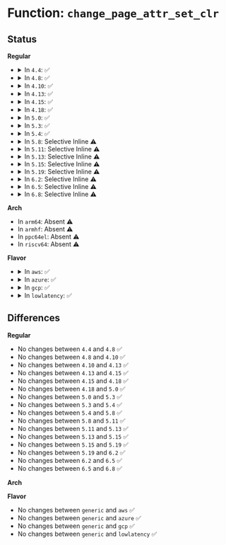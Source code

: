 # Function: <code>change_page_attr_set_clr</code>

## Status
<b>Regular</b>
<ul>
<li>
<details>
<summary>In <code>4.4</code>: ✅</summary>

```c
int change_page_attr_set_clr(long unsigned int *addr, int numpages, pgprot_t mask_set, pgprot_t mask_clr, int force_split, int in_flag, struct page **pages);
```

**Collision:** Unique Static

**Inline:** No

**Transformation:** False

**Instances:**

```
In arch/x86/mm/pageattr.c (ffffffff8106e1d0)
Location: arch/x86/mm/pageattr.c:1365
Inline: False
Direct callers:
  - arch/x86/mm/pageattr.c:set_memory_nx
  - arch/x86/mm/pageattr.c:_set_memory_array
  - arch/x86/mm/pageattr.c:_set_memory_array
  - arch/x86/mm/pageattr.c:_set_memory_array
  - arch/x86/mm/pageattr.c:_set_memory_array
  - arch/x86/mm/pageattr.c:set_memory_x
  - arch/x86/mm/pageattr.c:_set_pages_array
  - arch/x86/mm/pageattr.c:_set_pages_array
  - arch/x86/mm/pageattr.c:_set_pages_array
  - arch/x86/mm/pageattr.c:_set_pages_array
  - arch/x86/mm/pageattr.c:_set_memory_uc
  - arch/x86/mm/pageattr.c:_set_memory_wc
  - arch/x86/mm/pageattr.c:_set_memory_wc
  - arch/x86/mm/pageattr.c:_set_memory_wt
  - arch/x86/mm/pageattr.c:set_memory_np
  - arch/x86/mm/pageattr.c:set_memory_4k
  - arch/x86/mm/pageattr.c:set_pages_ro
  - arch/x86/mm/pageattr.c:set_pages_rw
```
**Symbols:**

```
ffffffff8106e1d0-ffffffff8106e6bd: change_page_attr_set_clr (STB_LOCAL)
```
</details>
</li>
<li>
<details>
<summary>In <code>4.8</code>: ✅</summary>

```c
int change_page_attr_set_clr(long unsigned int *addr, int numpages, pgprot_t mask_set, pgprot_t mask_clr, int force_split, int in_flag, struct page **pages);
```

**Collision:** Unique Static

**Inline:** No

**Transformation:** False

**Instances:**

```
In arch/x86/mm/pageattr.c (ffffffff8106df90)
Location: arch/x86/mm/pageattr.c:1373
Inline: False
Direct callers:
  - arch/x86/mm/pageattr.c:set_pages_rw
  - arch/x86/mm/pageattr.c:set_pages_ro
  - arch/x86/mm/pageattr.c:_set_pages_array
  - arch/x86/mm/pageattr.c:_set_pages_array
  - arch/x86/mm/pageattr.c:_set_pages_array
  - arch/x86/mm/pageattr.c:_set_pages_array
  - arch/x86/mm/pageattr.c:set_memory_4k
  - arch/x86/mm/pageattr.c:set_memory_np
  - arch/x86/mm/pageattr.c:set_memory_nx
  - arch/x86/mm/pageattr.c:set_memory_x
  - arch/x86/mm/pageattr.c:_set_memory_wt
  - arch/x86/mm/pageattr.c:_set_memory_wc
  - arch/x86/mm/pageattr.c:_set_memory_wc
  - arch/x86/mm/pageattr.c:_set_memory_array
  - arch/x86/mm/pageattr.c:_set_memory_array
  - arch/x86/mm/pageattr.c:_set_memory_array
  - arch/x86/mm/pageattr.c:_set_memory_array
  - arch/x86/mm/pageattr.c:_set_memory_uc
```
**Symbols:**

```
ffffffff8106df90-ffffffff8106e4a0: change_page_attr_set_clr (STB_LOCAL)
```
</details>
</li>
<li>
<details>
<summary>In <code>4.10</code>: ✅</summary>

```c
int change_page_attr_set_clr(long unsigned int *addr, int numpages, pgprot_t mask_set, pgprot_t mask_clr, int force_split, int in_flag, struct page **pages);
```

**Collision:** Unique Static

**Inline:** No

**Transformation:** False

**Instances:**

```
In arch/x86/mm/pageattr.c (ffffffff81071c00)
Location: arch/x86/mm/pageattr.c:1373
Inline: False
Direct callers:
  - arch/x86/mm/pageattr.c:set_pages_rw
  - arch/x86/mm/pageattr.c:set_pages_ro
  - arch/x86/mm/pageattr.c:_set_pages_array
  - arch/x86/mm/pageattr.c:_set_pages_array
  - arch/x86/mm/pageattr.c:_set_pages_array
  - arch/x86/mm/pageattr.c:_set_pages_array
  - arch/x86/mm/pageattr.c:set_memory_4k
  - arch/x86/mm/pageattr.c:set_memory_np
  - arch/x86/mm/pageattr.c:set_memory_nx
  - arch/x86/mm/pageattr.c:set_memory_x
  - arch/x86/mm/pageattr.c:_set_memory_wt
  - arch/x86/mm/pageattr.c:_set_memory_wc
  - arch/x86/mm/pageattr.c:_set_memory_wc
  - arch/x86/mm/pageattr.c:_set_memory_array
  - arch/x86/mm/pageattr.c:_set_memory_array
  - arch/x86/mm/pageattr.c:_set_memory_array
  - arch/x86/mm/pageattr.c:_set_memory_array
  - arch/x86/mm/pageattr.c:_set_memory_uc
```
**Symbols:**

```
ffffffff81071c00-ffffffff81072146: change_page_attr_set_clr (STB_LOCAL)
```
</details>
</li>
<li>
<details>
<summary>In <code>4.13</code>: ✅</summary>

```c
int change_page_attr_set_clr(long unsigned int *addr, int numpages, pgprot_t mask_set, pgprot_t mask_clr, int force_split, int in_flag, struct page **pages);
```

**Collision:** Unique Static

**Inline:** No

**Transformation:** False

**Instances:**

```
In arch/x86/mm/pageattr.c (ffffffff810712e0)
Location: arch/x86/mm/pageattr.c:1419
Inline: False
Direct callers:
  - arch/x86/mm/pageattr.c:set_pages_rw
  - arch/x86/mm/pageattr.c:set_pages_ro
  - arch/x86/mm/pageattr.c:_set_pages_array
  - arch/x86/mm/pageattr.c:_set_pages_array
  - arch/x86/mm/pageattr.c:_set_pages_array
  - arch/x86/mm/pageattr.c:set_memory_4k
  - arch/x86/mm/pageattr.c:set_memory_np
  - arch/x86/mm/pageattr.c:set_memory_nx
  - arch/x86/mm/pageattr.c:set_memory_x
  - arch/x86/mm/pageattr.c:_set_memory_wt
  - arch/x86/mm/pageattr.c:_set_memory_wc
  - arch/x86/mm/pageattr.c:_set_memory_wc
  - arch/x86/mm/pageattr.c:_set_memory_array
  - arch/x86/mm/pageattr.c:_set_memory_array
  - arch/x86/mm/pageattr.c:_set_memory_array
  - arch/x86/mm/pageattr.c:_set_memory_uc
```
**Symbols:**

```
ffffffff810712e0-ffffffff8107179f: change_page_attr_set_clr (STB_LOCAL)
```
</details>
</li>
<li>
<details>
<summary>In <code>4.15</code>: ✅</summary>

```c
int change_page_attr_set_clr(long unsigned int *addr, int numpages, pgprot_t mask_set, pgprot_t mask_clr, int force_split, int in_flag, struct page **pages);
```

**Collision:** Unique Static

**Inline:** No

**Transformation:** False

**Instances:**

```
In arch/x86/mm/pageattr.c (ffffffff81076a60)
Location: arch/x86/mm/pageattr.c:1419
Inline: False
Direct callers:
  - arch/x86/mm/pageattr.c:set_pages_rw
  - arch/x86/mm/pageattr.c:set_pages_ro
  - arch/x86/mm/pageattr.c:_set_pages_array
  - arch/x86/mm/pageattr.c:_set_pages_array
  - arch/x86/mm/pageattr.c:_set_pages_array
  - arch/x86/mm/pageattr.c:set_memory_4k
  - arch/x86/mm/pageattr.c:set_memory_np
  - arch/x86/mm/pageattr.c:set_memory_nx
  - arch/x86/mm/pageattr.c:set_memory_x
  - arch/x86/mm/pageattr.c:_set_memory_wt
  - arch/x86/mm/pageattr.c:_set_memory_wc
  - arch/x86/mm/pageattr.c:_set_memory_wc
  - arch/x86/mm/pageattr.c:_set_memory_array
  - arch/x86/mm/pageattr.c:_set_memory_array
  - arch/x86/mm/pageattr.c:_set_memory_array
  - arch/x86/mm/pageattr.c:_set_memory_uc
```
**Symbols:**

```
ffffffff81076a60-ffffffff81076e37: change_page_attr_set_clr (STB_LOCAL)
```
</details>
</li>
<li>
<details>
<summary>In <code>4.18</code>: ✅</summary>

```c
int change_page_attr_set_clr(long unsigned int *addr, int numpages, pgprot_t mask_set, pgprot_t mask_clr, int force_split, int in_flag, struct page **pages);
```

**Collision:** Unique Static

**Inline:** No

**Transformation:** False

**Instances:**

```
In arch/x86/mm/pageattr.c (ffffffff81079560)
Location: arch/x86/mm/pageattr.c:1446
Inline: False
Direct callers:
  - arch/x86/mm/pageattr.c:set_pages_rw
  - arch/x86/mm/pageattr.c:set_pages_ro
  - arch/x86/mm/pageattr.c:_set_pages_array
  - arch/x86/mm/pageattr.c:_set_pages_array
  - arch/x86/mm/pageattr.c:_set_pages_array
  - arch/x86/mm/pageattr.c:set_memory_global
  - arch/x86/mm/pageattr.c:set_memory_nonglobal
  - arch/x86/mm/pageattr.c:set_memory_4k
  - arch/x86/mm/pageattr.c:set_memory_np_noalias
  - arch/x86/mm/pageattr.c:set_memory_np
  - arch/x86/mm/pageattr.c:set_memory_nx
  - arch/x86/mm/pageattr.c:set_memory_x
  - arch/x86/mm/pageattr.c:_set_memory_wt
  - arch/x86/mm/pageattr.c:_set_memory_wc
  - arch/x86/mm/pageattr.c:_set_memory_wc
  - arch/x86/mm/pageattr.c:_set_memory_array
  - arch/x86/mm/pageattr.c:_set_memory_array
  - arch/x86/mm/pageattr.c:_set_memory_array
  - arch/x86/mm/pageattr.c:_set_memory_uc
```
**Symbols:**

```
ffffffff81079560-ffffffff810798b0: change_page_attr_set_clr (STB_LOCAL)
```
</details>
</li>
<li>
<details>
<summary>In <code>5.0</code>: ✅</summary>

```c
int change_page_attr_set_clr(long unsigned int *addr, int numpages, pgprot_t mask_set, pgprot_t mask_clr, int force_split, int in_flag, struct page **pages);
```

**Collision:** Unique Static

**Inline:** No

**Transformation:** False

**Instances:**

```
In arch/x86/mm/pageattr.c (ffffffff8107fed0)
Location: arch/x86/mm/pageattr.c:1653
Inline: False
Direct callers:
  - arch/x86/mm/pageattr.c:set_pages_rw
  - arch/x86/mm/pageattr.c:set_pages_ro
  - arch/x86/mm/pageattr.c:_set_pages_array
  - arch/x86/mm/pageattr.c:_set_pages_array
  - arch/x86/mm/pageattr.c:_set_pages_array
  - arch/x86/mm/pageattr.c:set_memory_global
  - arch/x86/mm/pageattr.c:set_memory_nonglobal
  - arch/x86/mm/pageattr.c:set_memory_4k
  - arch/x86/mm/pageattr.c:set_memory_np_noalias
  - arch/x86/mm/pageattr.c:set_memory_np
  - arch/x86/mm/pageattr.c:set_memory_nx
  - arch/x86/mm/pageattr.c:set_memory_x
  - arch/x86/mm/pageattr.c:_set_memory_wt
  - arch/x86/mm/pageattr.c:_set_memory_wc
  - arch/x86/mm/pageattr.c:_set_memory_wc
  - arch/x86/mm/pageattr.c:_set_memory_array
  - arch/x86/mm/pageattr.c:_set_memory_array
  - arch/x86/mm/pageattr.c:_set_memory_array
  - arch/x86/mm/pageattr.c:_set_memory_uc
```
**Symbols:**

```
ffffffff8107fed0-ffffffff810800b7: change_page_attr_set_clr (STB_LOCAL)
```
</details>
</li>
<li>
<details>
<summary>In <code>5.3</code>: ✅</summary>

```c
int change_page_attr_set_clr(long unsigned int *addr, int numpages, pgprot_t mask_set, pgprot_t mask_clr, int force_split, int in_flag, struct page **pages);
```

**Collision:** Unique Static

**Inline:** No

**Transformation:** False

**Instances:**

```
In arch/x86/mm/pageattr.c (ffffffff81083960)
Location: arch/x86/mm/pageattr.c:1664
Inline: False
Direct callers:
  - arch/x86/mm/pageattr.c:set_pages_rw
  - arch/x86/mm/pageattr.c:set_pages_ro
  - arch/x86/mm/pageattr.c:_set_pages_array
  - arch/x86/mm/pageattr.c:_set_pages_array
  - arch/x86/mm/pageattr.c:_set_pages_array
  - arch/x86/mm/pageattr.c:_set_pages_array
  - arch/x86/mm/pageattr.c:set_memory_global
  - arch/x86/mm/pageattr.c:set_memory_nonglobal
  - arch/x86/mm/pageattr.c:set_memory_4k
  - arch/x86/mm/pageattr.c:set_memory_np_noalias
  - arch/x86/mm/pageattr.c:set_memory_np
  - arch/x86/mm/pageattr.c:set_memory_nx
  - arch/x86/mm/pageattr.c:set_memory_x
  - arch/x86/mm/pageattr.c:_set_memory_wt
  - arch/x86/mm/pageattr.c:_set_memory_wc
  - arch/x86/mm/pageattr.c:_set_memory_wc
  - arch/x86/mm/pageattr.c:_set_memory_array
  - arch/x86/mm/pageattr.c:_set_memory_array
  - arch/x86/mm/pageattr.c:_set_memory_array
  - arch/x86/mm/pageattr.c:_set_memory_uc
```
**Symbols:**

```
ffffffff81083960-ffffffff81083b54: change_page_attr_set_clr (STB_LOCAL)
```
</details>
</li>
<li>
<details>
<summary>In <code>5.4</code>: ✅</summary>

```c
int change_page_attr_set_clr(long unsigned int *addr, int numpages, pgprot_t mask_set, pgprot_t mask_clr, int force_split, int in_flag, struct page **pages);
```

**Collision:** Unique Static

**Inline:** No

**Transformation:** False

**Instances:**

```
In arch/x86/mm/pageattr.c (ffffffff81084a30)
Location: arch/x86/mm/pageattr.c:1664
Inline: False
Direct callers:
  - arch/x86/mm/pageattr.c:set_pages_rw
  - arch/x86/mm/pageattr.c:set_pages_ro
  - arch/x86/mm/pageattr.c:_set_pages_array
  - arch/x86/mm/pageattr.c:_set_pages_array
  - arch/x86/mm/pageattr.c:_set_pages_array
  - arch/x86/mm/pageattr.c:_set_pages_array
  - arch/x86/mm/pageattr.c:set_memory_global
  - arch/x86/mm/pageattr.c:set_memory_nonglobal
  - arch/x86/mm/pageattr.c:set_memory_4k
  - arch/x86/mm/pageattr.c:set_memory_np_noalias
  - arch/x86/mm/pageattr.c:set_memory_np
  - arch/x86/mm/pageattr.c:set_memory_nx
  - arch/x86/mm/pageattr.c:set_memory_x
  - arch/x86/mm/pageattr.c:_set_memory_wt
  - arch/x86/mm/pageattr.c:_set_memory_wc
  - arch/x86/mm/pageattr.c:_set_memory_wc
  - arch/x86/mm/pageattr.c:_set_memory_uc
```
**Symbols:**

```
ffffffff81084a30-ffffffff81084c24: change_page_attr_set_clr (STB_LOCAL)
```
</details>
</li>
<li>
<details>
<summary>In <code>5.8</code>: Selective Inline ⚠️</summary>

```c
int change_page_attr_set_clr(long unsigned int *addr, int numpages, pgprot_t mask_set, pgprot_t mask_clr, int force_split, int in_flag, struct page **pages);
```

**Collision:** Unique Static

**Inline:** Selective

**Transformation:** False

**Instances:**

```
In arch/x86/mm/pat/set_memory.c (ffffffff8108e640)
Location: arch/x86/mm/pat/set_memory.c:1687
Inline: True
Direct callers:
  - arch/x86/mm/pat/set_memory.c:set_pages_rw
  - arch/x86/mm/pat/set_memory.c:set_pages_ro
  - arch/x86/mm/pat/set_memory.c:_set_pages_array
  - arch/x86/mm/pat/set_memory.c:_set_pages_array
  - arch/x86/mm/pat/set_memory.c:_set_pages_array
  - arch/x86/mm/pat/set_memory.c:set_memory_global
  - arch/x86/mm/pat/set_memory.c:set_memory_nonglobal
  - arch/x86/mm/pat/set_memory.c:set_memory_4k
  - arch/x86/mm/pat/set_memory.c:set_memory_np_noalias
  - arch/x86/mm/pat/set_memory.c:set_memory_np
  - arch/x86/mm/pat/set_memory.c:set_memory_nx
  - arch/x86/mm/pat/set_memory.c:set_memory_x
  - arch/x86/mm/pat/set_memory.c:_set_memory_wt
  - arch/x86/mm/pat/set_memory.c:_set_memory_wc
  - arch/x86/mm/pat/set_memory.c:_set_memory_wc
  - arch/x86/mm/pat/set_memory.c:set_memory_uc
  - arch/x86/mm/pat/set_memory.c:__set_memory_prot
```
**Symbols:**

```
ffffffff8108e640-ffffffff8108e7f1: change_page_attr_set_clr (STB_LOCAL)
```
</details>
</li>
<li>
<details>
<summary>In <code>5.11</code>: Selective Inline ⚠️</summary>

```c
int change_page_attr_set_clr(long unsigned int *addr, int numpages, pgprot_t mask_set, pgprot_t mask_clr, int force_split, int in_flag, struct page **pages);
```

**Collision:** Unique Static

**Inline:** Selective

**Transformation:** False

**Instances:**

```
In arch/x86/mm/pat/set_memory.c (ffffffff8108e410)
Location: arch/x86/mm/pat/set_memory.c:1687
Inline: True
Direct callers:
  - arch/x86/mm/pat/set_memory.c:set_pages_rw
  - arch/x86/mm/pat/set_memory.c:set_pages_ro
  - arch/x86/mm/pat/set_memory.c:_set_pages_array
  - arch/x86/mm/pat/set_memory.c:_set_pages_array
  - arch/x86/mm/pat/set_memory.c:_set_pages_array
  - arch/x86/mm/pat/set_memory.c:set_memory_global
  - arch/x86/mm/pat/set_memory.c:set_memory_nonglobal
  - arch/x86/mm/pat/set_memory.c:set_memory_4k
  - arch/x86/mm/pat/set_memory.c:set_memory_np_noalias
  - arch/x86/mm/pat/set_memory.c:set_memory_np
  - arch/x86/mm/pat/set_memory.c:set_memory_nx
  - arch/x86/mm/pat/set_memory.c:set_memory_x
  - arch/x86/mm/pat/set_memory.c:_set_memory_wt
  - arch/x86/mm/pat/set_memory.c:_set_memory_wc
  - arch/x86/mm/pat/set_memory.c:_set_memory_wc
  - arch/x86/mm/pat/set_memory.c:set_memory_uc
  - arch/x86/mm/pat/set_memory.c:__set_memory_prot
```
**Symbols:**

```
ffffffff8108e410-ffffffff8108e5c1: change_page_attr_set_clr (STB_LOCAL)
```
</details>
</li>
<li>
<details>
<summary>In <code>5.13</code>: Selective Inline ⚠️</summary>

```c
int change_page_attr_set_clr(long unsigned int *addr, int numpages, pgprot_t mask_set, pgprot_t mask_clr, int force_split, int in_flag, struct page **pages);
```

**Collision:** Unique Static

**Inline:** Selective

**Transformation:** False

**Instances:**

```
In arch/x86/mm/pat/set_memory.c (ffffffff8108efd0)
Location: arch/x86/mm/pat/set_memory.c:1695
Inline: True
Direct callers:
  - arch/x86/mm/pat/set_memory.c:set_pages_rw
  - arch/x86/mm/pat/set_memory.c:set_pages_ro
  - arch/x86/mm/pat/set_memory.c:_set_pages_array
  - arch/x86/mm/pat/set_memory.c:_set_pages_array
  - arch/x86/mm/pat/set_memory.c:_set_pages_array
  - arch/x86/mm/pat/set_memory.c:set_memory_global
  - arch/x86/mm/pat/set_memory.c:set_memory_nonglobal
  - arch/x86/mm/pat/set_memory.c:set_memory_4k
  - arch/x86/mm/pat/set_memory.c:set_memory_np_noalias
  - arch/x86/mm/pat/set_memory.c:set_memory_np
  - arch/x86/mm/pat/set_memory.c:set_memory_nx
  - arch/x86/mm/pat/set_memory.c:set_memory_x
  - arch/x86/mm/pat/set_memory.c:_set_memory_wt
  - arch/x86/mm/pat/set_memory.c:_set_memory_wc
  - arch/x86/mm/pat/set_memory.c:_set_memory_wc
  - arch/x86/mm/pat/set_memory.c:set_memory_uc
  - arch/x86/mm/pat/set_memory.c:__set_memory_prot
```
**Symbols:**

```
ffffffff8108efd0-ffffffff8108f17e: change_page_attr_set_clr (STB_LOCAL)
```
</details>
</li>
<li>
<details>
<summary>In <code>5.15</code>: Selective Inline ⚠️</summary>

```c
int change_page_attr_set_clr(long unsigned int *addr, int numpages, pgprot_t mask_set, pgprot_t mask_clr, int force_split, int in_flag, struct page **pages);
```

**Collision:** Unique Static

**Inline:** Selective

**Transformation:** False

**Instances:**

```
In arch/x86/mm/pat/set_memory.c (ffffffff8109ea80)
Location: arch/x86/mm/pat/set_memory.c:1695
Inline: True
Direct callers:
  - arch/x86/mm/pat/set_memory.c:set_pages_rw
  - arch/x86/mm/pat/set_memory.c:set_pages_ro
  - arch/x86/mm/pat/set_memory.c:_set_pages_array
  - arch/x86/mm/pat/set_memory.c:_set_pages_array
  - arch/x86/mm/pat/set_memory.c:_set_pages_array
  - arch/x86/mm/pat/set_memory.c:set_memory_global
  - arch/x86/mm/pat/set_memory.c:set_memory_nonglobal
  - arch/x86/mm/pat/set_memory.c:set_memory_4k
  - arch/x86/mm/pat/set_memory.c:set_memory_np_noalias
  - arch/x86/mm/pat/set_memory.c:set_memory_np
  - arch/x86/mm/pat/set_memory.c:set_memory_nx
  - arch/x86/mm/pat/set_memory.c:set_memory_x
  - arch/x86/mm/pat/set_memory.c:_set_memory_wt
  - arch/x86/mm/pat/set_memory.c:_set_memory_wc
  - arch/x86/mm/pat/set_memory.c:_set_memory_wc
  - arch/x86/mm/pat/set_memory.c:set_memory_uc
  - arch/x86/mm/pat/set_memory.c:__set_memory_prot
```
**Symbols:**

```
ffffffff8109ea80-ffffffff8109ec2e: change_page_attr_set_clr (STB_LOCAL)
```
</details>
</li>
<li>
<details>
<summary>In <code>5.19</code>: Selective Inline ⚠️</summary>

```c
int change_page_attr_set_clr(long unsigned int *addr, int numpages, pgprot_t mask_set, pgprot_t mask_clr, int force_split, int in_flag, struct page **pages);
```

**Collision:** Unique Static

**Inline:** Selective

**Transformation:** False

**Instances:**

```
In arch/x86/mm/pat/set_memory.c (ffffffff810b2480)
Location: arch/x86/mm/pat/set_memory.c:1687
Inline: True
Direct callers:
  - arch/x86/mm/pat/set_memory.c:set_pages_rw
  - arch/x86/mm/pat/set_memory.c:set_pages_ro
  - arch/x86/mm/pat/set_memory.c:_set_pages_array
  - arch/x86/mm/pat/set_memory.c:_set_pages_array
  - arch/x86/mm/pat/set_memory.c:set_memory_global
  - arch/x86/mm/pat/set_memory.c:set_memory_nonglobal
  - arch/x86/mm/pat/set_memory.c:set_memory_4k
  - arch/x86/mm/pat/set_memory.c:set_memory_np_noalias
  - arch/x86/mm/pat/set_memory.c:set_memory_nx
  - arch/x86/mm/pat/set_memory.c:set_memory_x
  - arch/x86/mm/pat/set_memory.c:clear_mce_nospec
  - arch/x86/mm/pat/set_memory.c:set_mce_nospec
  - arch/x86/mm/pat/set_memory.c:_set_memory_wt
  - arch/x86/mm/pat/set_memory.c:_set_memory_wc
  - arch/x86/mm/pat/set_memory.c:_set_memory_wc
  - arch/x86/mm/pat/set_memory.c:set_memory_uc
  - arch/x86/mm/pat/set_memory.c:__set_memory_prot
```
**Symbols:**

```
ffffffff810b2480-ffffffff810b2651: change_page_attr_set_clr (STB_LOCAL)
```
</details>
</li>
<li>
<details>
<summary>In <code>6.2</code>: Selective Inline ⚠️</summary>

```c
int change_page_attr_set_clr(long unsigned int *addr, int numpages, pgprot_t mask_set, pgprot_t mask_clr, int force_split, int in_flag, struct page **pages);
```

**Collision:** Unique Static

**Inline:** Selective

**Transformation:** False

**Instances:**

```
In arch/x86/mm/pat/set_memory.c (ffffffff810ccde0)
Location: arch/x86/mm/pat/set_memory.c:1792
Inline: True
Direct callers:
  - arch/x86/mm/pat/set_memory.c:set_pages_rw
  - arch/x86/mm/pat/set_memory.c:set_pages_ro
  - arch/x86/mm/pat/set_memory.c:_set_pages_array
  - arch/x86/mm/pat/set_memory.c:_set_pages_array
  - arch/x86/mm/pat/set_memory.c:set_memory_global
  - arch/x86/mm/pat/set_memory.c:set_memory_nonglobal
  - arch/x86/mm/pat/set_memory.c:set_memory_4k
  - arch/x86/mm/pat/set_memory.c:set_memory_np_noalias
  - arch/x86/mm/pat/set_memory.c:set_memory_rox
  - arch/x86/mm/pat/set_memory.c:set_memory_nx
  - arch/x86/mm/pat/set_memory.c:set_memory_x
  - arch/x86/mm/pat/set_memory.c:clear_mce_nospec
  - arch/x86/mm/pat/set_memory.c:set_mce_nospec
  - arch/x86/mm/pat/set_memory.c:_set_memory_wt
  - arch/x86/mm/pat/set_memory.c:_set_memory_wc
  - arch/x86/mm/pat/set_memory.c:_set_memory_wc
  - arch/x86/mm/pat/set_memory.c:set_memory_uc
  - arch/x86/mm/pat/set_memory.c:__set_memory_prot
```
**Symbols:**

```
ffffffff810ccde0-ffffffff810ccf8a: change_page_attr_set_clr (STB_LOCAL)
```
</details>
</li>
<li>
<details>
<summary>In <code>6.5</code>: Selective Inline ⚠️</summary>

```c
int change_page_attr_set_clr(long unsigned int *addr, int numpages, pgprot_t mask_set, pgprot_t mask_clr, int force_split, int in_flag, struct page **pages);
```

**Collision:** Unique Static

**Inline:** Selective

**Transformation:** False

**Instances:**

```
In arch/x86/mm/pat/set_memory.c (ffffffff810d0410)
Location: arch/x86/mm/pat/set_memory.c:1793
Inline: True
Direct callers:
  - arch/x86/mm/pat/set_memory.c:set_pages_rw
  - arch/x86/mm/pat/set_memory.c:set_pages_ro
  - arch/x86/mm/pat/set_memory.c:_set_pages_array
  - arch/x86/mm/pat/set_memory.c:_set_pages_array
  - arch/x86/mm/pat/set_memory.c:set_memory_global
  - arch/x86/mm/pat/set_memory.c:set_memory_nonglobal
  - arch/x86/mm/pat/set_memory.c:set_memory_4k
  - arch/x86/mm/pat/set_memory.c:set_memory_np_noalias
  - arch/x86/mm/pat/set_memory.c:set_memory_rox
  - arch/x86/mm/pat/set_memory.c:set_memory_nx
  - arch/x86/mm/pat/set_memory.c:set_memory_x
  - arch/x86/mm/pat/set_memory.c:clear_mce_nospec
  - arch/x86/mm/pat/set_memory.c:set_mce_nospec
  - arch/x86/mm/pat/set_memory.c:_set_memory_wt
  - arch/x86/mm/pat/set_memory.c:_set_memory_wc
  - arch/x86/mm/pat/set_memory.c:_set_memory_wc
  - arch/x86/mm/pat/set_memory.c:set_memory_uc
  - arch/x86/mm/pat/set_memory.c:__set_memory_prot
```
**Symbols:**

```
ffffffff810d0410-ffffffff810d05ba: change_page_attr_set_clr (STB_LOCAL)
```
</details>
</li>
<li>
<details>
<summary>In <code>6.8</code>: Selective Inline ⚠️</summary>

```c
int change_page_attr_set_clr(long unsigned int *addr, int numpages, pgprot_t mask_set, pgprot_t mask_clr, int force_split, int in_flag, struct page **pages);
```

**Collision:** Unique Static

**Inline:** Selective

**Transformation:** False

**Instances:**

```
In arch/x86/mm/pat/set_memory.c (ffffffff810d8af0)
Location: arch/x86/mm/pat/set_memory.c:1797
Inline: True
Direct callers:
  - arch/x86/mm/pat/set_memory.c:set_pages_rw
  - arch/x86/mm/pat/set_memory.c:set_pages_ro
  - arch/x86/mm/pat/set_memory.c:_set_pages_array
  - arch/x86/mm/pat/set_memory.c:_set_pages_array
  - arch/x86/mm/pat/set_memory.c:set_memory_global
  - arch/x86/mm/pat/set_memory.c:set_memory_nonglobal
  - arch/x86/mm/pat/set_memory.c:set_memory_4k
  - arch/x86/mm/pat/set_memory.c:set_memory_np_noalias
  - arch/x86/mm/pat/set_memory.c:set_memory_rox
  - arch/x86/mm/pat/set_memory.c:set_memory_nx
  - arch/x86/mm/pat/set_memory.c:set_memory_x
  - arch/x86/mm/pat/set_memory.c:clear_mce_nospec
  - arch/x86/mm/pat/set_memory.c:set_mce_nospec
  - arch/x86/mm/pat/set_memory.c:_set_memory_wt
  - arch/x86/mm/pat/set_memory.c:_set_memory_wc
  - arch/x86/mm/pat/set_memory.c:_set_memory_wc
  - arch/x86/mm/pat/set_memory.c:set_memory_uc
  - arch/x86/mm/pat/set_memory.c:__set_memory_prot
```
**Symbols:**

```
ffffffff810d8af0-ffffffff810d8c9a: change_page_attr_set_clr (STB_LOCAL)
```
</details>
</li>
</ul>
<b>Arch</b>
<ul>
<li>
In <code>arm64</code>: Absent ⚠️
</li>
<li>
In <code>armhf</code>: Absent ⚠️
</li>
<li>
In <code>ppc64el</code>: Absent ⚠️
</li>
<li>
In <code>riscv64</code>: Absent ⚠️
</li>
</ul>
<b>Flavor</b>
<ul>
<li>
<details>
<summary>In <code>aws</code>: ✅</summary>

```c
int change_page_attr_set_clr(long unsigned int *addr, int numpages, pgprot_t mask_set, pgprot_t mask_clr, int force_split, int in_flag, struct page **pages);
```

**Collision:** Unique Static

**Inline:** No

**Transformation:** False

**Instances:**

```
In arch/x86/mm/pageattr.c (ffffffff81083a30)
Location: arch/x86/mm/pageattr.c:1664
Inline: False
Direct callers:
  - arch/x86/mm/pageattr.c:set_pages_rw
  - arch/x86/mm/pageattr.c:set_pages_ro
  - arch/x86/mm/pageattr.c:_set_pages_array
  - arch/x86/mm/pageattr.c:_set_pages_array
  - arch/x86/mm/pageattr.c:_set_pages_array
  - arch/x86/mm/pageattr.c:_set_pages_array
  - arch/x86/mm/pageattr.c:set_memory_global
  - arch/x86/mm/pageattr.c:set_memory_nonglobal
  - arch/x86/mm/pageattr.c:set_memory_4k
  - arch/x86/mm/pageattr.c:set_memory_np_noalias
  - arch/x86/mm/pageattr.c:set_memory_np
  - arch/x86/mm/pageattr.c:set_memory_nx
  - arch/x86/mm/pageattr.c:set_memory_x
  - arch/x86/mm/pageattr.c:_set_memory_wt
  - arch/x86/mm/pageattr.c:_set_memory_wc
  - arch/x86/mm/pageattr.c:_set_memory_wc
  - arch/x86/mm/pageattr.c:_set_memory_uc
```
**Symbols:**

```
ffffffff81083a30-ffffffff81083c24: change_page_attr_set_clr (STB_LOCAL)
```
</details>
</li>
<li>
<details>
<summary>In <code>azure</code>: ✅</summary>

```c
int change_page_attr_set_clr(long unsigned int *addr, int numpages, pgprot_t mask_set, pgprot_t mask_clr, int force_split, int in_flag, struct page **pages);
```

**Collision:** Unique Static

**Inline:** No

**Transformation:** False

**Instances:**

```
In arch/x86/mm/pageattr.c (ffffffff81072680)
Location: arch/x86/mm/pageattr.c:1664
Inline: False
Direct callers:
  - arch/x86/mm/pageattr.c:set_pages_rw
  - arch/x86/mm/pageattr.c:set_pages_ro
  - arch/x86/mm/pageattr.c:_set_pages_array
  - arch/x86/mm/pageattr.c:_set_pages_array
  - arch/x86/mm/pageattr.c:_set_pages_array
  - arch/x86/mm/pageattr.c:_set_pages_array
  - arch/x86/mm/pageattr.c:set_memory_global
  - arch/x86/mm/pageattr.c:set_memory_nonglobal
  - arch/x86/mm/pageattr.c:set_memory_4k
  - arch/x86/mm/pageattr.c:set_memory_np_noalias
  - arch/x86/mm/pageattr.c:set_memory_np
  - arch/x86/mm/pageattr.c:set_memory_nx
  - arch/x86/mm/pageattr.c:set_memory_x
  - arch/x86/mm/pageattr.c:_set_memory_wt
  - arch/x86/mm/pageattr.c:_set_memory_wc
  - arch/x86/mm/pageattr.c:_set_memory_wc
  - arch/x86/mm/pageattr.c:_set_memory_uc
```
**Symbols:**

```
ffffffff81072680-ffffffff81072874: change_page_attr_set_clr (STB_LOCAL)
```
</details>
</li>
<li>
<details>
<summary>In <code>gcp</code>: ✅</summary>

```c
int change_page_attr_set_clr(long unsigned int *addr, int numpages, pgprot_t mask_set, pgprot_t mask_clr, int force_split, int in_flag, struct page **pages);
```

**Collision:** Unique Static

**Inline:** No

**Transformation:** False

**Instances:**

```
In arch/x86/mm/pageattr.c (ffffffff810839e0)
Location: arch/x86/mm/pageattr.c:1664
Inline: False
Direct callers:
  - arch/x86/mm/pageattr.c:set_pages_rw
  - arch/x86/mm/pageattr.c:set_pages_ro
  - arch/x86/mm/pageattr.c:_set_pages_array
  - arch/x86/mm/pageattr.c:_set_pages_array
  - arch/x86/mm/pageattr.c:_set_pages_array
  - arch/x86/mm/pageattr.c:_set_pages_array
  - arch/x86/mm/pageattr.c:set_memory_global
  - arch/x86/mm/pageattr.c:set_memory_nonglobal
  - arch/x86/mm/pageattr.c:set_memory_4k
  - arch/x86/mm/pageattr.c:set_memory_np_noalias
  - arch/x86/mm/pageattr.c:set_memory_np
  - arch/x86/mm/pageattr.c:set_memory_nx
  - arch/x86/mm/pageattr.c:set_memory_x
  - arch/x86/mm/pageattr.c:_set_memory_wt
  - arch/x86/mm/pageattr.c:_set_memory_wc
  - arch/x86/mm/pageattr.c:_set_memory_wc
  - arch/x86/mm/pageattr.c:_set_memory_uc
```
**Symbols:**

```
ffffffff810839e0-ffffffff81083bd4: change_page_attr_set_clr (STB_LOCAL)
```
</details>
</li>
<li>
<details>
<summary>In <code>lowlatency</code>: ✅</summary>

```c
int change_page_attr_set_clr(long unsigned int *addr, int numpages, pgprot_t mask_set, pgprot_t mask_clr, int force_split, int in_flag, struct page **pages);
```

**Collision:** Unique Static

**Inline:** No

**Transformation:** False

**Instances:**

```
In arch/x86/mm/pageattr.c (ffffffff81085b20)
Location: arch/x86/mm/pageattr.c:1664
Inline: False
Direct callers:
  - arch/x86/mm/pageattr.c:set_pages_rw
  - arch/x86/mm/pageattr.c:set_pages_ro
  - arch/x86/mm/pageattr.c:_set_pages_array
  - arch/x86/mm/pageattr.c:_set_pages_array
  - arch/x86/mm/pageattr.c:_set_pages_array
  - arch/x86/mm/pageattr.c:_set_pages_array
  - arch/x86/mm/pageattr.c:set_memory_global
  - arch/x86/mm/pageattr.c:set_memory_nonglobal
  - arch/x86/mm/pageattr.c:set_memory_4k
  - arch/x86/mm/pageattr.c:set_memory_np_noalias
  - arch/x86/mm/pageattr.c:set_memory_np
  - arch/x86/mm/pageattr.c:set_memory_nx
  - arch/x86/mm/pageattr.c:set_memory_x
  - arch/x86/mm/pageattr.c:_set_memory_wt
  - arch/x86/mm/pageattr.c:_set_memory_wc
  - arch/x86/mm/pageattr.c:_set_memory_wc
  - arch/x86/mm/pageattr.c:_set_memory_uc
```
**Symbols:**

```
ffffffff81085b20-ffffffff81085d14: change_page_attr_set_clr (STB_LOCAL)
```
</details>
</li>
</ul>

## Differences
<b>Regular</b>
<ul>
<li>
No changes between <code>4.4</code> and <code>4.8</code> ✅
</li>
<li>
No changes between <code>4.8</code> and <code>4.10</code> ✅
</li>
<li>
No changes between <code>4.10</code> and <code>4.13</code> ✅
</li>
<li>
No changes between <code>4.13</code> and <code>4.15</code> ✅
</li>
<li>
No changes between <code>4.15</code> and <code>4.18</code> ✅
</li>
<li>
No changes between <code>4.18</code> and <code>5.0</code> ✅
</li>
<li>
No changes between <code>5.0</code> and <code>5.3</code> ✅
</li>
<li>
No changes between <code>5.3</code> and <code>5.4</code> ✅
</li>
<li>
No changes between <code>5.4</code> and <code>5.8</code> ✅
</li>
<li>
No changes between <code>5.8</code> and <code>5.11</code> ✅
</li>
<li>
No changes between <code>5.11</code> and <code>5.13</code> ✅
</li>
<li>
No changes between <code>5.13</code> and <code>5.15</code> ✅
</li>
<li>
No changes between <code>5.15</code> and <code>5.19</code> ✅
</li>
<li>
No changes between <code>5.19</code> and <code>6.2</code> ✅
</li>
<li>
No changes between <code>6.2</code> and <code>6.5</code> ✅
</li>
<li>
No changes between <code>6.5</code> and <code>6.8</code> ✅
</li>
</ul>
<b>Arch</b>
<ul>
</ul>
<b>Flavor</b>
<ul>
<li>
No changes between <code>generic</code> and <code>aws</code> ✅
</li>
<li>
No changes between <code>generic</code> and <code>azure</code> ✅
</li>
<li>
No changes between <code>generic</code> and <code>gcp</code> ✅
</li>
<li>
No changes between <code>generic</code> and <code>lowlatency</code> ✅
</li>
</ul>
